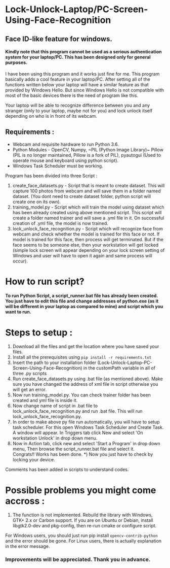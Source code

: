 # Lock-Unlock-Laptop/PC-Screen-Using-Face-Recognition
## Face ID-like feature for windows.
#### Kindly note that this program cannot be used as a serious authentication system for your laptop/PC. This has been designed only for general purposes. 

I have been using this program and it works just fine for me.
This program basically adds a cool feature in your laptop/PC. After setting all of the functions written below your laptop will have a similar feature as that provided by Windows Hello.
But since Windows Hello is not compatible with most of the basic devices there is the need of program like this.

Your laptop will be able to recognize difference between you and any stranger (only to your laptop, maybe not for you) and lock unlock itself depending on who is in front of its webcam.

## Requirements :
* Webcam and requisite hardware to run Python 3.6.
* Python Modules - OpenCV, Numpy, ~PIL (Python Image Library)~ Pillow (PIL is no longer maintained, Pillow is a fork of PIL), pyautogui (Used to operate mouse and keyboard using python script).
* Windows Task Scheduler must be working.

Program has been divided into three Script :
1) create_face_datasets.py - Script that is meant to create dataset. This will capture 100 photos from webcam and will save them in a folder named dataset. (You dont need to create dataset folder, python script will create one on its own).
2) training_model.py - Script which will train the model using dataset which has been already created using above mentioned script. This script will create a folder named trainer and will save a .yml file in it. On successful creation of .yml file, the model is now trained.
3) lock_unlock_face_recognition.py - Script which will recognize face from webcam and check whether the model is trained for this face or not. If model is trained for this face, then process will get terminated. But if the face seems to be someone else, then your workstation will get locked (simple lock screen will appear depending on your lock screen setting of Windows and user will have to open it again and same process will occur).

# How to run script?
#### To run Python Script, a script_runner.bat file has already been created. You just have to edit this file and change addresses of python.exe (as it will be different in your laptop as compared to mine) and script which you want to run.

# Steps to setup : 

1) Download all the files and get the location where you have saved your files. 
2) Install all the prerequisites using ```pip install -r requirements.txt```
3) Insert the path to your installation folder (Lock-Unlock-Laptop-PC-Screen-Using-Face-Recognition) in the customPath variable in all of three .py scripts
4) Run create_face_datasets.py using .bat file (as mentioned above). Make sure you have changed the address of xml file in script otherwise you will get an error. 
5) Now run training_model.py. You can check trainer folder has been created and yml file is inside it.
6) Now change name of script in .bat file to lock_unlock_face_recognition.py and run .bat file. This will run lock_unlock_face_recognition.py. 
7) In order to make above py file run automatically, you will have to setup task scheduler. For this open Windows Task Scheduler and Create Task. A window will appear. In Triggers tab click New and select 'On workstation Unlock' in drop down menu.
8) Now in Action tab, click new and select 'Start a Program' in drop down menu, Then browse the script_runner.bat file and select it.         
Congrats!! Works has been done.
*) Now you just have to check by locking your device.

Comments has been added in scripts to understand codes.

# Possible problems you might come accross :
1) The function is not implemented. Rebuild the library with Windows, GTK+ 2.x or
Carbon support. If you are on Ubuntu or Debian, install libgtk2.0-dev and
pkg-config, then re-run cmake or configure script.

For Windows users, you should just run pip install ```opencv-contrib-python``` and the error should be gone.
For Linux users, there is actually explanation in the error message.

### Improvements will be appreciated. Thank you in advance.
